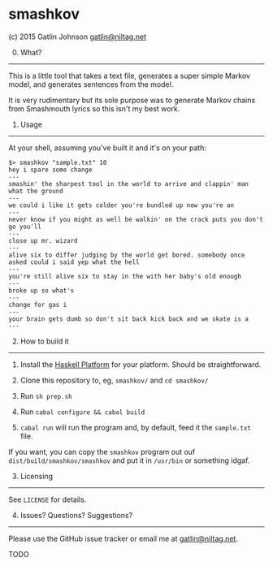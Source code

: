 smashkov
===

(c) 2015 Gatlin Johnson <gatlin@niltag.net>

0. What?
---

This is a little tool that takes a text file, generates a super simple Markov
model, and generates sentences from the model.

It is very rudimentary but its sole purpose was to generate Markov chains from
Smashmouth lyrics so this isn't my best work.

1. Usage
---

At your shell, assuming you've built it and it's on your path:

    $> smashkov "sample.txt" 10
    hey i spare some change 
    ---
    smashin' the sharpest tool in the world to arrive and clappin' man what the ground 
    ---
    we could i like it gets colder you're bundled up now you're an 
    ---
    never know if you might as well be walkin' on the crack puts you don't go you'll 
    ---
    close up mr. wizard 
    ---
    alive six to differ judging by the world get bored. somebody once asked could i said yep what the hell 
    ---
    you're still alive six to stay in the with her baby's old enough 
    ---
    broke up so what's 
    ---
    change for gas i 
    ---
    your brain gets dumb so don't sit back kick back and we skate is a 
    ---

2. How to build it
---

1. Install the [Haskell Platform][hp] for your platform. Should be
   straightforward.

2. Clone this repository to, eg, `smashkov/` and `cd smashkov/`

3. Run `sh prep.sh`

4. Run `cabal configure && cabal build`

5. `cabal run` will run the program and, by default, feed it the `sample.txt`
   file.

If you want, you can copy the `smashkov` program out ouf
`dist/build/smashkov/smashkov` and put it in `/usr/bin` or something idgaf.

3. Licensing
---

See `LICENSE` for details.

4. Issues? Questions? Suggestions?
---

Please use the GitHub issue tracker or email me at <gatlin@niltag.net>.

TODO

[hp]: https://www.haskell.org/platform/

